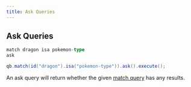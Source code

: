 ```yaml
---
title: Ask Queries
---
```

## Ask Queries

```sql
match dragon isa pokemon-type
ask
```
```java
qb.match(id("dragon").isa("pokemon-type")).ask().execute();
```

An ask query will return whether the given [match query](match-query.md) has
any results.
